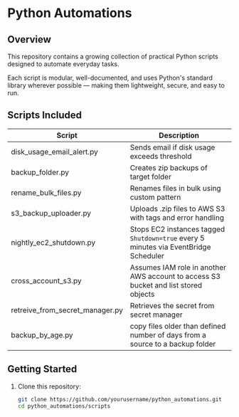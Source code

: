# Python Automations

## Overview

This repository contains a growing collection of practical Python scripts designed to automate everyday tasks.

Each script is modular, well-documented, and uses Python's standard library wherever possible — making them lightweight, secure, and easy to run.

## Scripts Included




| Script                          | Description                                                                         |
|-------------------------------|---------------------------------------------------------------------------------------|     
| disk_usage_email_alert.py      | Sends email if disk usage exceeds threshold                                          |
| backup_folder.py               | Creates zip backups of target folder                                                 |
| rename_bulk_files.py           | Renames files in bulk using custom pattern                                           |
| s3_backup_uploader.py          | Uploads .zip files to AWS S3 with tags and error handling                            |
| nightly_ec2_shutdown.py        | Stops EC2 instances tagged `Shutdown=true` every 5 minutes via EventBridge Scheduler |
| cross_account_s3.py            | Assumes IAM role in another AWS account to access S3 bucket and list stored objects  |
| retreive_from_secret_manager.py| Retrieves the secret from secret manager                                             |
| backup_by_age.py               | copy files older than defined number of days from a source to a backup folder        |
## Getting Started

1. Clone this repository:
   ```bash
   git clone https://github.com/yourusername/python_automations.git
   cd python_automations/scripts
